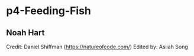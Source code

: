 # p4-Feeding-Fish
## Noah Hart

Credit: Daniel Shiffman (https://natureofcode.com/)
Edited by: Asiiah Song
